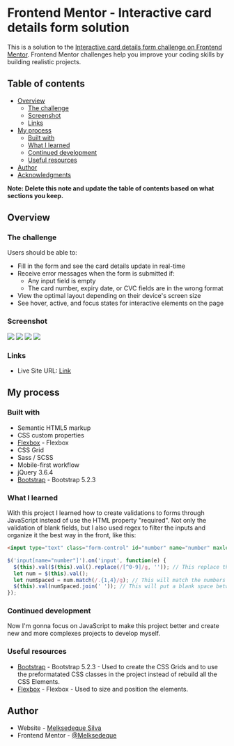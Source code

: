 # Frontend Mentor - Interactive card details form solution

This is a solution to the [Interactive card details form challenge on Frontend Mentor](https://www.frontendmentor.io/challenges/interactive-card-details-form-XpS8cKZDWw). Frontend Mentor challenges help you improve your coding skills by building realistic projects. 

## Table of contents

- [Overview](#overview)
  - [The challenge](#the-challenge)
  - [Screenshot](#screenshot)
  - [Links](#links)
- [My process](#my-process)
  - [Built with](#built-with)
  - [What I learned](#what-i-learned)
  - [Continued development](#continued-development)
  - [Useful resources](#useful-resources)
- [Author](#author)
- [Acknowledgments](#acknowledgments)

**Note: Delete this note and update the table of contents based on what sections you keep.**

## Overview

### The challenge

Users should be able to:

- Fill in the form and see the card details update in real-time
- Receive error messages when the form is submitted if:
  - Any input field is empty
  - The card number, expiry date, or CVC fields are in the wrong format
- View the optimal layout depending on their device's screen size
- See hover, active, and focus states for interactive elements on the page

### Screenshot

![](./screenshot-mobile.jpg)
![](./screenshot-mobile-success.jpg)
![](./screenshot-desktop.jpg)
![](./screenshot-desktop-success.jpg)

### Links

- Live Site URL: [Link](https://melksedeque.github.io/interactive-card-details-form/)

## My process

### Built with

- Semantic HTML5 markup
- CSS custom properties
- [Flexbox](https://css-tricks.com/snippets/css/a-guide-to-flexbox/) - Flexbox
- CSS Grid
- Sass / SCSS
- Mobile-first workflow
- jQuery 3.6.4
- [Bootstrap](https://getbootstrap.com/) - Bootstrap 5.2.3

### What I learned

With this project I learned how to create validations to forms through JavaScript instead of use the HTML property "required". Not only the validation of blank fields, but I also used regex to filter the inputs and organize it the best way in the front, like this:

```html
<input type="text" class="form-control" id="number" name="number" maxlength="19" placeholder="e.g. 1234 5678 9123 0000">
```
```js
$('input[name="number"]').on('input', function(e) {
  $(this).val($(this).val().replace(/[^0-9]/g, '')); // This replace the content on the field to accept only numbers
  let num = $(this).val();
  let numSpaced = num.match(/.{1,4}/g); // This will match the numbers of the field in groups of 4 numbers
  $(this).val(numSpaced.join(' ')); // This will put a blank space between the groups of 4 numbers
});
```

### Continued development

Now I'm gonna focus on JavaScript to make this project better and create new and more complexes projects to develop myself.

### Useful resources

- [Bootstrap](https://getbootstrap.com/) - Bootstrap 5.2.3 - Used to create the CSS Grids and to use the preformatated CSS classes in the project instead of rebuild all the CSS Elements.
- [Flexbox](https://css-tricks.com/snippets/css/a-guide-to-flexbox/) - Flexbox - Used to size and position the elements.

## Author

- Website - [Melksedeque Silva](https://github.com/Melksedeque/)
- Frontend Mentor - [@Melksedeque](https://www.frontendmentor.io/profile/Melksedeque)